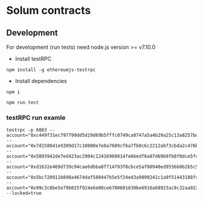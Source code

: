 # Solum contracts

## Development
For development (run tests) need node.js version >= v7.10.0

* Install testRPC

```
npm install -g ethereumjs-testrpc
```

* Install dependencies

```
npm i
```

```
npm run test
```

### testRPC run examle
```
testrpc -p 6083 --account="0xc449f31ec797799dd5d19d69b5fffc0749ca0747a5a4b29a25c13a8257bd84b1,1000000000000000000000000" --account="0x7d158041e9309d17c10800e7e8a7689cf6a7fb0c6c2212abf3cbda2c476b0a46,1000000" --account="0x5893942de7ed423ac2904c12416969814fe6bedf8a87d69b9fb8f0dce5fc265c,100000000" --account="0xd1632e469d739c94cae6dbba8f714793f8cbce5af80940ed9556b0b2b5c59,99999000000000000000000" --account="0x5bc720911b898a4674daf580447b5e5f24ed3a9890241c1a9f51443188fca2a6,100000000000000000000" --account="0x99c3c8be5e79b025f024e6e00ce6780601830be6916a68923ac8c32aa922a601,100000000000000000000" --locked=true
```